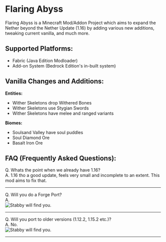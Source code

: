# Flaring Abyss
Flaring Abyss is a Minecraft Mod/Addon Project which aims to expand the Nether beyond the Nether Update (1.16) by adding various new additions, tweaking current vanilla, and much more. 

## **Supported Platforms:**
- Fabric (Java Edition Modloader)
- Add-on System (Bedrock Edition's in-built system)

## **Vanilla Changes and Additions:**
**Entities:**
- Wither Skeletons drop Withered Bones
- Wither Skeletons use Stygian Swords
- Wither Skeletons have melee and ranged variants

**Biomes:**
- Soulsand Valley have soul puddles
- Soul Diamond Ore
- Basalt Iron Ore

## **FAQ (Frequently Asked Questions):**
Q. Whats the point when we already have 1.16?\
A. 1.16 tho a good update, feels very small and incomplete to an extent. This mod aims to fix that.

------

Q. Will you do a Forge Port?\
A.\
![Stabby will find you.](https://media.discordapp.net/attachments/814459577516294165/823562516587872306/799276530152374282.png?width=96&height=96)

------

Q. Will you port to older versions (1.12.2, 1.15.2 etc.)?\
A. No.\
![Stabby will find you.](https://media.discordapp.net/attachments/814459577516294165/823562516587872306/799276530152374282.png?width=96&height=96)

------
